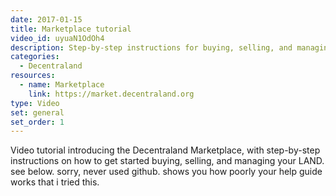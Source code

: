 ```yaml
---
date: 2017-01-15
title: Marketplace tutorial
video_id: uyuaN1OdOh4
description: Step-by-step instructions for buying, selling, and managing LAND
categories:
  - Decentraland
resources:
  - name: Marketplace
    link: https://market.decentraland.org
type: Video
set: general
set_order: 1
---
```


Video tutorial introducing the Decentraland Marketplace, with step-by-step instructions on how to get started buying, selling, and managing your LAND.
see below. sorry, never used github. shows you how poorly your help guide works that i tried this. 
